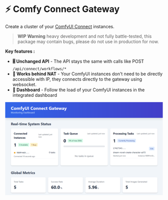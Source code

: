 # ⚡ Comfy Connect Gateway

Create a cluster of your [ComfyUI Connect](https://github.com/Good-Dream-Studio/ComfyUI-Connect) instances.

> **WIP Warning** heavy development and not fully battle-tested, this package may contain bugs, please do not use in production for now.

**Key features :**
- **🎚️ Unchanged API** - The API stays the same with calls like POST `/api/connect/workflows/*`
- **🔌 Works behind NAT** - Your ComfyUI instances don't need to be directly accessible with IP, they connects directly to the gateway using websocket.
- **🚀 Dashboard** - Follow the load of your ComfyUI instances in the integrated dashboard

![Comfy Connect Gateway Dashboard](https://raw.githubusercontent.com/Good-Dream-Studio/comfy-connect-gateway/refs/heads/main/docs/images/dashboard.png)